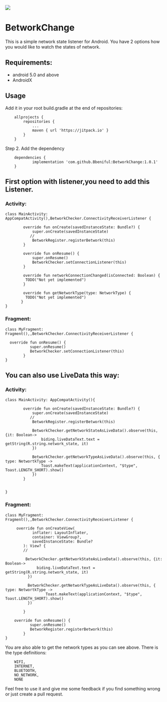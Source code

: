 [![](https://jitpack.io/v/Bbeniful/BetworkChange.svg)](https://jitpack.io/#Bbeniful/BetworkChange)

# BetworkChange

This is a simple network state listener for Android. You have 2 options how you would like to watch the states of network.


## Requirements:
- android 5.0 and above
- AndroidX


## Usage
Add it in your root build.gradle at the end of repositories:
```
	allprojects {
		repositories {
			...
			maven { url 'https://jitpack.io' }
		}
	}
```

Step 2. Add the dependency

```
	dependencies {
	        implementation 'com.github.Bbeniful:BetworkChange:1.0.1'
	}
```

## First option with listener,you need to add this Listener.

### Activity:
```
class MainActivity: AppCompatActivity(),BetworkChecker.ConnectivityReceiverListener {

        override fun onCreate(savedInstanceState: Bundle?) {
            super.onCreate(savedInstanceState)
           //
            BetworkRegister.registerBetwork(this)
        }

        override fun onResume() {
            super.onResume()
            BetworkChecker.setConnectionListener(this)
        }

        override fun networkConnectionChanged(isConnected: Boolean) {
         TODO("Not yet implemented")
        }

        override fun getNetworkType(type: NetworkType) {
         TODO("Not yet implemented")
       }
}
```

### Fragment:
```
class MyFragment: Fragment(),,BetworkChecker.ConnectivityReceiverListener {

  override fun onResume() {
           super.onResume()
           BetworkChecker.setConnectionListener(this)
        }
}
```

## You can also use LiveData this way:

### Activity:
```
class MainActivity: AppCompatActivity(){

        override fun onCreate(savedInstanceState: Bundle?) {
            super.onCreate(savedInstanceState)
           //
            BetworkRegister.registerBetwork(this)

            BetworkChecker.getNetworkStateAsLiveData().observe(this, {it: Boolean->
                biding.liveDataText.text = getString(R.string.network_state, it)
            })

            BetworkChecker.getNetworkTypeAsLiveData().observe(this, { type: NetwortkType ->
                Toast.makeText(applicationContext, "$type", Toast.LENGTH_SHORT).show()
            })
        }


}
```

### Fragment:
```
class MyFragment: Fragment(),,BetworkChecker.ConnectivityReceiverListener {

     override fun onCreateView(
            inflater: LayoutInflater,
            container: ViewGroup?,
            savedInstanceState: Bundle?
        ): View? {
        //

         BetworkChecker.getNetworkStateAsLiveData().observe(this, {it: Boolean->
              biding.liveDataText.text = getString(R.string.network_state, it)
          })

          BetworkChecker.getNetworkTypeAsLiveData().observe(this, { type: NetwortkType ->
                  Toast.makeText(applicationContext, "$type", Toast.LENGTH_SHORT).show()
          })

        }

    override fun onResume() {
           super.onResume()
           BetworkRegister.registerBetwork(this)
        }
}
```


You are also able to get the network types as you can see above. There is the type definitions:
```
    WIFI,
    INTERNET,
    BLUETOOTH,
    NO_NETWORK,
    NONE
```

Feel free to use it and give me some feedback if you find something wrong or just create a pull request.



